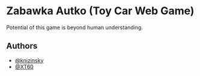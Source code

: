 # Zabawka Autko (Toy Car Web Game)

Potential of this game is beyond human understanding.

## Authors

- [@knizinsky](https://www.github.com/knizinsky)
- [@XT60](https://www.github.com/XT60)

